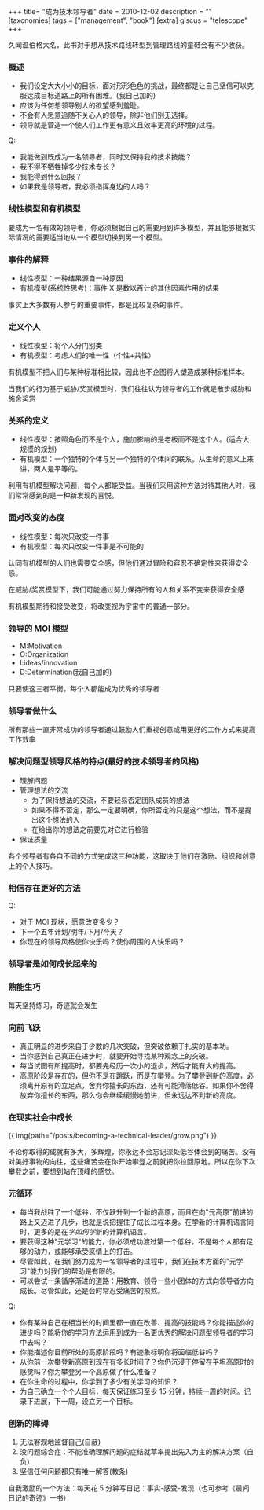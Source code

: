 +++
title= "成为技术领导者"
date = 2010-12-02
description = ""
[taxonomies]
tags = ["management", "book"]
[extra]
giscus = "telescope"
+++

久闻温伯格大名，此书对于想从技术路线转型到管理路线的童鞋会有不少收获。

### 概述

- 我们设定大大小小的目标，面对形形色色的挑战，最终都是让自己坚信可以克服达成目标道路上的所有困难。(我自己加的)
- 应该为任何想领导别人的欲望感到羞耻。
- 不会有人愿意追随不关心人的领导，除非他们别无选择。
- 领导就是营造一个使人们工作更有意义且效率更高的环境的过程。

Q:

- 我能做到既成为一名领导者，同时又保持我的技术技能？
- 我不得不牺牲掉多少技术专长？
- 我能得到什么回报？
- 如果我是领导者，我必须指挥身边的人吗？

### 线性模型和有机模型

要成为一名有效的领导者，你必须根据自己的需要用到许多模型，并且能够根据实际情况的需要适当地从一个模型切换到另一个模型。

### 事件的解释

- 线性模型：一种结果源自一种原因
- 有机模型(系统性思考)：事件 X 是数以百计的其他因素作用的结果

事实上大多数有人参与的重要事件，都是比较复杂的事件。

### 定义个人

- 线性模型：将个人分门别类
- 有机模型：考虑人们的唯一性（个性+共性）

有机模型不把人们与某种标准相比较，因此也不企图将人塑造成某种标准样本。

当我们的行为基于威胁/奖赏模型时，我们往往认为领导者的工作就是散步威胁和施舍奖赏

### 关系的定义

- 线性模型：按照角色而不是个人，施加影响的是老板而不是这个人。(适合大规模的规划)
- 有机模型：一个独特的个体与另一个独特的个体间的联系。从生命的意义上来讲，两人是平等的。

利用有机模型解决问题，每个人都能受益。当我们采用这种方法对待其他人时，我们常常感到的是一种新发现的喜悦。

### 面对改变的态度

- 线性模型：每次只改变一件事
- 有机模型：每次只改变一件事是不可能的

认同有机模型的人们也需要安全感，但他们通过冒险和容忍不确定性来获得安全感。

在威胁/奖赏模型下，我们可能通过努力保持所有的人和关系不变来获得安全感

有机模型期待和接受改变，将改变视为宇宙中的普通一部分。

### 领导的 MOI 模型

- M:Motivation
- O:Organization
- I:ideas/innovation
- D:Determination(我自己加的)

只要使这三者平衡，每个人都能成为优秀的领导者

### 领导者做什么

所有那些一直非常成功的领导者通过鼓励人们重视创意或用更好的工作方式来提高工作效率

### 解决问题型领导风格的特点(最好的技术领导者的风格)

- 理解问题
- 管理想法的交流
  - 为了保持想法的交流，不要轻易否定团队成员的想法
  - 如果不得不否定，那么一定要明确，你所否定的只是这个想法，而不是提出这个想法的人
  - 在给出你的想法之前要先对它进行检验
- 保证质量

各个领导者有各自不同的方式完成这三种功能，这取决于他们在激励、组织和创意上的个人技巧。

### 相信存在更好的方法

Q:

- 对于 MOI 现状，愿意改变多少？
- 下一个五年计划/明年/下月/今天？
- 你现在的领导风格使你快乐吗？使你周围的人快乐吗？

### 领导者是如何成长起来的

### 熟能生巧

每天坚持练习，奇迹就会发生

### 向前飞跃

- 真正明显的进步来自于少数的几次突破，但突破依赖于扎实的基本功。
- 当你感到自己真正在进步时，就要开始寻找某种观念上的突破。
- 每当试图有所提高时，都要先经历一次小的退步，然后才能有大的提高。
- 高原阶段是存在的，但你不是在跳跃，而是在攀登。为了攀登到新的高度，必须离开原有的立足点，舍弃你擅长的东西，还有可能滑落低谷。如果你不舍得放弃你擅长的东西，那么你会继续缓慢地前进，但永远达不到新的高度。

### 在现实社会中成长

{{ img(path="/posts/becoming-a-technical-leader/grow.png") }}

不论你取得的成就有多大，多辉煌，你永远不会忘记深处低谷体会到的痛苦。没有对美好事物的向往，这些痛苦会在你开始攀登之前就把你拉回原地。所以在你下次攀登之前，要想到站在顶峰的感觉。

### 元循环

- 每当我战胜了一个低谷，不仅跃升到一个新的高原，而且在向"元高原"前进的路上又迈进了几步，也就是说把握住了成长过程本身。在学新的计算机语言同时，更多的是在*学如何学*新的计算机语言。
- 要获得这种"元学习"的能力，你必须成功渡过第一个低谷。不是每个人都有足够的动力，或能够承受感情上的打击。
- 尽管如此，在我们努力成为一名领导者的过程中，我们在技术方面的"元学习"能力对我们的帮助是有限的。
- 可以尝试一条循序渐进的道路：用教育、领导一些小团体的方式向领导者方向成长。尽管如此，还是会时常忍受痛苦的煎熬。

Q:

- 你有某种自己在相当长的时间里都一直在改善、提高的技能吗？你能描述你的进步吗？能将你的学习方法运用到成为一名更优秀的解决问题型领导者的学习中去吗？
- 你能描述你目前所处的高原阶段吗？有迹象标明你将面临低谷吗？
- 从你前一次攀登新高原到现在有多长时间了？你仍沉浸于停留在平坦高原时的感觉吗？你为攀登另一个高原做了什么准备？
- 在你生命的过程中，你学到了多少有关学习的知识？
- 为自己确立一个个人目标，每天保证练习至少 15 分钟，持续一周的时间。记录下进展，下一周，设立另一个目标。

### 创新的障碍

1. 无法客观地监督自己(自蔽)
2. 没问题综合症：不能准确理解问题的症结就草率提出先入为主的解决方案（自负）
3. 坚信任何问题都只有唯一解答(教条)

自我激励的一个方法：每天花 5 分钟写日记：事实-感受-发现（也可参考《晨间日记的奇迹》一书）
